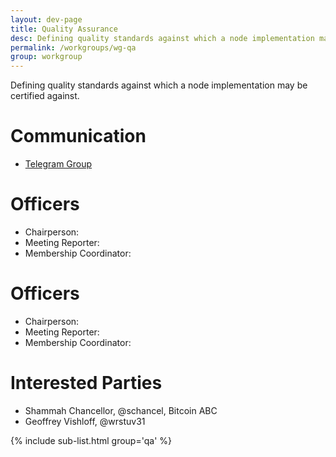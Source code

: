 ```yaml
---
layout: dev-page
title: Quality Assurance
desc: Defining quality standards against which a node implementation may be certified against.
permalink: /workgroups/wg-qa
group: workgroup
---
```


Defining quality standards against which a node implementation may be
certified against.

# Communication

* [Telegram Group](https://t.me/joinchat/HCYr504kfZ9mWtlywoyprQ)

# Officers

 * Chairperson:
 * Meeting Reporter:
 * Membership Coordinator:

# Officers

 * Chairperson: 
 * Meeting Reporter:
 * Membership Coordinator: 

# Interested Parties

- Shammah Chancellor, @schancel, Bitcoin ABC
- Geoffrey Vishloff, @wrstuv31

{% include sub-list.html group='qa' %}
